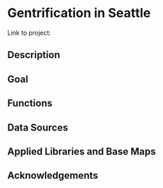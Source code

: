# Gentrification in Seattle
Link to project: []()

## Description

## Goal

## Functions

## Data Sources

## Applied Libraries and Base Maps

## Acknowledgements